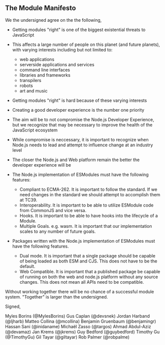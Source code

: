 ## The Module Manifesto

We the undersigned agree on the the following,

* Getting modules "right" is one of the biggest existential threats to JavaScript
* This affects a large number of people on this planet (and future planets), with varying interests including but not limited to:
  - web applications
  - serverside applications and services
  - command line interfaces
  - libraries and frameworks
  - transpilers
  - robots
  - art and music
* Getting modules "right" is hard because of these varying interests
* Creating a good developer experience is the number one priority
* The aim will be to not compromise the Node.js Developer Experience, but we recognize that may be necessary to improve the health of the JavaScript ecosystem
* While compromise is neccessary, it is important to recognize when Node.js needs to lead and attempt to influence change at an industry level
* The closer the Node.js and Web platform remain the better the developer experience will be

* The Node.js implementation of ESModules must have the following features:
  - Compliant to ECMA-262. It is important to follow the standard. If we need changes in the standard we should attempt to accomplish them at TC39.
  - Interoperability. It is important to be able to utilize ESModule code from CommonJS and vice versa.
  - Hooks. It is important to be able to have hooks into the lifecycle of a Module.
  - Multiple Goals. e.g. wasm. It is important that our implementation scales to any number of future goals.
* Packages written with the Node.js implementation of ESModules must have the following features.
  - Dual mode. It is important that a single package should be capable of being loaded as both ESM and CJS. This does not have to be the default.
  - Web Compatible. It is important that a published package be capable of running on both the web and node.js platform without any source changes. This does not mean all APIs need to be compatible.

Without working together there will be no chance of a successful module system. "Together" is larger than the undersigned.

Signed,

Myles Borins (@MylesBorins)
Gus Caplan (@devsnek)
Jordan Harband (@ljharb)
Matteo Collina (@mcollina)
Benjamin Gruenbaum (@benjamingr)
Hassan Sani (@inidaname)
Michaël Zasso (@targos)
Ahmad Abdul-Aziz (@devamaz)
Jan Krems (@jkrems)
Guy Bedford (@guybedford)
Timothy Gu (@TimothyGu)
Gil Tayar (@giltayar)
Rob Palmer (@robpalme)
